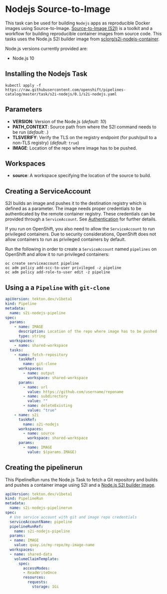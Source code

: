 # Nodejs Source-to-Image

This task can be used for building `Nodejs` apps as reproducible Docker
images using Source-to-Image. [Source-to-Image (S2I)](https://github.com/openshift/source-to-image)
is a toolkit and a workflow for building reproducible container images
from source code. This tasks uses the Node.js S2I builder image from [sclorg/s2i-nodejs-container](https://github.com/sclorg/s2i-nodejs-container).

Node.js versions currently provided are:

- Node.js 10

## Installing the Nodejs Task

```
kubectl apply -f https://raw.githubusercontent.com/openshift/pipelines-catalog/master/task/s2i-nodejs/0.1/s2i-nodejs.yaml
```

## Parameters

* **VERSION**: Version of the Node.js
  (_default: 10_)
* **PATH_CONTEXT**: Source path from where the S2I command needs to be run
  (_default: ._)
* **TLSVERIFY**: Verify the TLS on the registry endpoint (for push/pull to a
  non-TLS registry) (_default:_ `true`)
* **IMAGE**: Location of the repo where image has to be pushed.

## Workspaces

* **source**: A workspace specifying the location of the source to
  build.

## Creating a ServiceAccount

S2I builds an image and pushes it to the destination registry which is
defined as a parameter. The image needs proper credentials to be
authenticated by the remote container registry. These credentials can
be provided through a `ServiceAccount`. See [Authentication](https://github.com/tektoncd/pipeline/blob/master/docs/auth.md#basic-authentication-docker)
for further details.

If you run on OpenShift, you also need to allow the `ServiceAccount` to run privileged containers. Due to security considerations, OpenShift does not allow containers to run as privileged containers by default.

Run the following in order to create a `ServiceAccount` named
`pipelines` on OpenShift and allow it to run privileged containers:

```
oc create serviceaccount pipeline
oc adm policy add-scc-to-user privileged -z pipeline
oc adm policy add-role-to-user edit -z pipeline
```

## Using a a `Pipeline` with `git-clone`

```yaml
apiVersion: tekton.dev/v1beta1
kind: Pipeline
metadata:
  name: s2i-nodejs-pipeline
spec:
  params:
    - name: IMAGE
      description: Location of the repo where image has to be pushed
      type: string
  workspaces:
    - name: shared-workspace
  tasks:
    - name: fetch-repository
      taskRef:
        name: git-clone
      workspaces:
        - name: output
          workspace: shared-workspace
      params:
        - name: url
          value: https://github.com/username/reponame
        - name: subdirectory
          value: ""
        - name: deleteExisting
          value: "true"
    - name: s2i
      taskRef:
        name: s2i-nodejs
      workspaces:
        - name: source
          workspace: shared-workspace
      params:
        - name: IMAGE
          value: $(params.IMAGE)
```

## Creating the pipelinerun

This PipelineRun runs the Node.js Task to fetch a Git repository and builds and
pushes a container image using S2I and a [Node.js S2I builder image](https://github.com/sclorg/s2i-nodejs-container).

```yaml
apiVersion: tekton.dev/v1beta1
kind: PipelineRun
metadata:
  name: s2i-nodejs-pipelinerun
spec:
  # Use service account with git and image repo credentials
  serviceAccountName: pipeline
  pipelineRunRef:
    name: s2i-nodejs-pipeline
  params:
  - name: IMAGE
    value: quay.io/my-repo/my-image-name
  workspaces:
  - name: shared-data
    volumeClaimTemplate:
      spec:
        accessModes:
        - ReadWriteOnce
        resources:
          requests:
            storage: 1Gi
```
